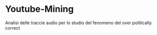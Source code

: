 # Youtube-Mining
Analisi delle traccie audio per lo studio del fenomeno del over politically correct
